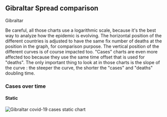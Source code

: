 ## Gibraltar Spread comparison 

Gibraltar



Be careful, all those charts use a logarithmic scale, because it's the best way to analyze how the epidemic is evolving. 
The horizontal position of the different countries is adjusted to have the same fix number of deaths at the position in the graph, for comparison purpose.
The vertical position of the different curves is of course impacted too.
"Cases" charts are even more affected too because they use the same time offset that is used for "deaths".
The only important thing to look at in those charts is the slope of the curve : the steeper the curve, the shorter the "cases" and "deaths" doubling time.


 
### Cases over time
 
#### Static
![Gibraltar covid-19 cases static chart](https://raw.githubusercontent.com/madlag/coronavirus_study/master/notebooks/graphs/2020-03-20/countries/Gibraltar/2020-03-20_Gibraltar_deaths.png "Gibraltar covid-19 cases static chart")   

